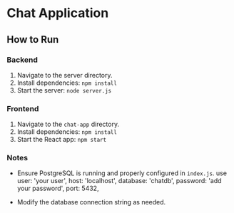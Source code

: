 # Chat Application

## How to Run

### Backend
1. Navigate to the server directory.
2. Install dependencies: `npm install`
3. Start the server: `node server.js`

### Frontend
1. Navigate to the `chat-app` directory.
2. Install dependencies: `npm install`
3. Start the React app: `npm start`

### Notes
- Ensure PostgreSQL is running and properly configured in `index.js`. use 
  user: 'your user',
  host: 'localhost',
  database: 'chatdb',
  password: 'add your password',
  port: 5432,

- Modify the database connection string as needed.
